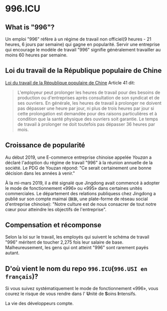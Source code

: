 996.ICU
===

## What is "996"?
Un emploi "996" réfère à un régime de travail non officiel(9 heures - 21 heures, 6 jours par semaine) qui gagne en popularité.
Servir une entreprise qui encourage le modèle de travail "996" signifie généralement travailler au moins 60 heures par semaine.

## Loi du travail de la République populaire de Chine
[Loi du travail de la République populaire de Chine](http://www.china.org.cn/living_in_china/abc/2009-07/15/content_18140508.htm) Article 41 dit:

> L'employeur peut prolonger les heures de travail pour des besoins de production ou d'entreprises après consultation de son syndicat et de ses ouvriers. En générale, les heures de travail à prolonger ne doivent pas dépasser une heure par jour, ni plus de trois heures par jour si cette prolongation est demandée pour des raisons particulières et à condition que la santé physique des ouvriers soit garantie. Le temps de travail à prolonger ne doit toutefois pas dépasser 36 heures par mois. 

## Croissance de popularité

Au début 2019, une E-commerce entreprise chinoise appelée _Youzan_ a déclaré l'adoption du régime de travail "996" à la réunion annuelle de la société. Le PDG de Youzan répond: "Ce serait certainement une bonne décision dans les années à venir."

À la mi-mars 2019, il a été signalé que Jingdong avait commencé à adopter le mode de fonctionnement «996» ou «995» dans certaines unités commerciales. Le département des relations publiquess chez Jingdong a publié sur son compte maimai (`脉脉`, une plate-forme de réseau social d'entreprise chinoise): "Notre culture est de nous consacrer de tout notre cœur pour atteindre les objectifs de l'entreprise". 

## Compensation et récomponse

Selon la loi sur le travail, les employés qui suivent le schéma de travail "996" méritent de toucher 2,275 fois leur salaire de base. Malheureusement, les gens qui ont atteint "996" sont rarement payés autant.

## D'où vient le nom du repo `996.ICU`(`996.USI en français`)?

Si vous suivez systématiquement le mode de fonctionnement «996», vous courez le risque de vous rendre dans l' **U**nité de **S**oins **I**ntensifs.

La vie des développeurs compte.
